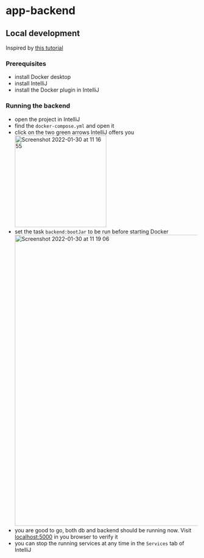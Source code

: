 # app-backend

## Local development
Inspired by [this tutorial](https://www.jetbrains.com/help/idea/run-and-debug-a-spring-boot-application-using-docker-compose.html)

### Prerequisites
- install Docker desktop
- install IntelliJ
- install the Docker plugin in IntelliJ

### Running the backend
- open the project in IntelliJ
- find the `docker-compose.yml` and open it
- click on the two green arrows IntelliJ offers you <br/><img width="240" alt="Screenshot 2022-01-30 at 11 16 55" src="https://user-images.githubusercontent.com/10157047/151695632-3e21e3ae-d594-4bcc-9d1e-a86e749f1b2b.png">
- set the task `backend:bootJar` to be run before starting Docker <img width="762" alt="Screenshot 2022-01-30 at 11 19 06" src="https://user-images.githubusercontent.com/10157047/151695690-1557f173-de6a-4b62-9fed-84339bffa72f.png">
- you are good to go, both db and backend should be running now. Visit [localhost:5000](http://localhost:5000) in you browser to verify it
- you can stop the running services at any time in the `Services` tab of IntelliJ

